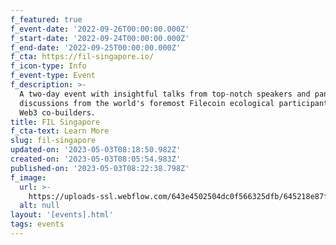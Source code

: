 ```yaml
---
f_featured: true
f_event-date: '2022-09-26T00:00:00.000Z'
f_start-date: '2022-09-24T00:00:00.000Z'
f_end-date: '2022-09-25T00:00:00.000Z'
f_cta: https://fil-singapore.io/
f_icon-type: Info
f_event-type: Event
f_description: >-
  A two-day event with insightful talks from top-notch speakers and panel
  discussions from the world's foremost Filecoin ecological participants and
  Web3 co-builders.
title: FIL Singapore
f_cta-text: Learn More
slug: fil-singapore
updated-on: '2023-05-03T08:18:50.982Z'
created-on: '2023-05-03T08:05:54.983Z'
published-on: '2023-05-03T08:22:38.798Z'
f_image:
  url: >-
    https://uploads-ssl.webflow.com/643e4502504dc0f566325dfb/645218e87f5430741f6d9bd6_fil-singapore.jpg
  alt: null
layout: '[events].html'
tags: events
---
```



